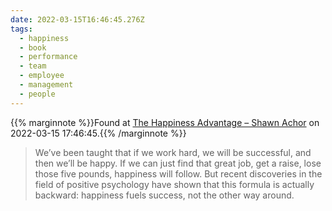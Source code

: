 ```yaml
---
date: 2022-03-15T16:46:45.276Z
tags:
  - happiness
  - book
  - performance
  - team
  - employee
  - management
  - people
---
```

{{% marginnote %}}Found at [The Happiness Advantage – Shawn Achor](https://www.shawnachor.com/books/happiness-advantage/?utm_campaign=Practically%20Leading%20by%20Shawn%20Axsom&utm_medium=email&utm_source=Revue%20newsletter) on 2022-03-15 17:46:45.{{% /marginnote %}}

> We’ve been taught that if we work hard, we will be successful, and then we’ll be happy. If we can just find that great job, get a raise, lose those five pounds, happiness will follow. But recent discoveries in the field of positive psychology have shown that this formula is actually backward: happiness fuels success, not the other way around.

